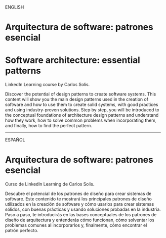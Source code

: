 ENGLISH

# Arquitectura de software: patrones esencial

# Software architecture: essential patterns

LinkedIn Learning course by Carlos Solis.

Discover the potential of design patterns to create software systems. This content will show you the main design patterns used in the creation of software and how to use them to create solid systems, with good practices and using industry-proven solutions. Step by step, you will be introduced to the conceptual foundations of architecture design patterns and understand how they work, how to solve common problems when incorporating them, and finally, how to find the perfect pattern.

---

ESPAÑOL

# Arquitectura de software: patrones esencial

Curso de LinkedIn Learning de Carlos Solis.

Descubre el potencial de los patrones de diseño para crear sistemas de software. Este contenido te mostrará los principales patrones de diseño utilizados en la creación de software y cómo usarlos para crear sistemas sólidos, con buenas prácticas y usando soluciones probadas en la industria. Paso a paso, te introducirás en las bases conceptuales de los patrones de diseño de arquitectura y entenderás cómo funcionan, cómo solventar los problemas comunes al incorporarlos y, finalmente, cómo encontrar el patrón perfecto.
